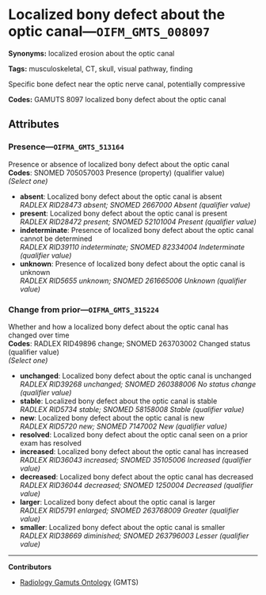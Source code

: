 # Localized bony defect about the optic canal—`OIFM_GMTS_008097`

**Synonyms:** localized erosion about the optic canal

**Tags:** musculoskeletal, CT, skull, visual pathway, finding

Specific bone defect near the optic nerve canal, potentially compressive

**Codes:** GAMUTS 8097 localized bony defect about the optic canal

## Attributes

### Presence—`OIFMA_GMTS_513164`

Presence or absence of localized bony defect about the optic canal  
**Codes**: SNOMED 705057003 Presence (property) (qualifier value)  
*(Select one)*

- **absent**: Localized bony defect about the optic canal is absent  
_RADLEX RID28473 absent; SNOMED 2667000 Absent (qualifier value)_
- **present**: Localized bony defect about the optic canal is present  
_RADLEX RID28472 present; SNOMED 52101004 Present (qualifier value)_
- **indeterminate**: Presence of localized bony defect about the optic canal cannot be determined  
_RADLEX RID39110 indeterminate; SNOMED 82334004 Indeterminate (qualifier value)_
- **unknown**: Presence of localized bony defect about the optic canal is unknown  
_RADLEX RID5655 unknown; SNOMED 261665006 Unknown (qualifier value)_

### Change from prior—`OIFMA_GMTS_315224`

Whether and how a localized bony defect about the optic canal has changed over time  
**Codes**: RADLEX RID49896 change; SNOMED 263703002 Changed status (qualifier value)  
*(Select one)*

- **unchanged**: Localized bony defect about the optic canal is unchanged  
_RADLEX RID39268 unchanged; SNOMED 260388006 No status change (qualifier value)_
- **stable**: Localized bony defect about the optic canal is stable  
_RADLEX RID5734 stable; SNOMED 58158008 Stable (qualifier value)_
- **new**: Localized bony defect about the optic canal is new  
_RADLEX RID5720 new; SNOMED 7147002 New (qualifier value)_
- **resolved**: Localized bony defect about the optic canal seen on a prior exam has resolved  
- **increased**: Localized bony defect about the optic canal has increased  
_RADLEX RID36043 increased; SNOMED 35105006 Increased (qualifier value)_
- **decreased**: Localized bony defect about the optic canal has decreased  
_RADLEX RID36044 decreased; SNOMED 1250004 Decreased (qualifier value)_
- **larger**: Localized bony defect about the optic canal is larger  
_RADLEX RID5791 enlarged; SNOMED 263768009 Greater (qualifier value)_
- **smaller**: Localized bony defect about the optic canal is smaller  
_RADLEX RID38669 diminished; SNOMED 263796003 Lesser (qualifier value)_

---

**Contributors**

- [Radiology Gamuts Ontology](https://gamuts.net/) (GMTS)
